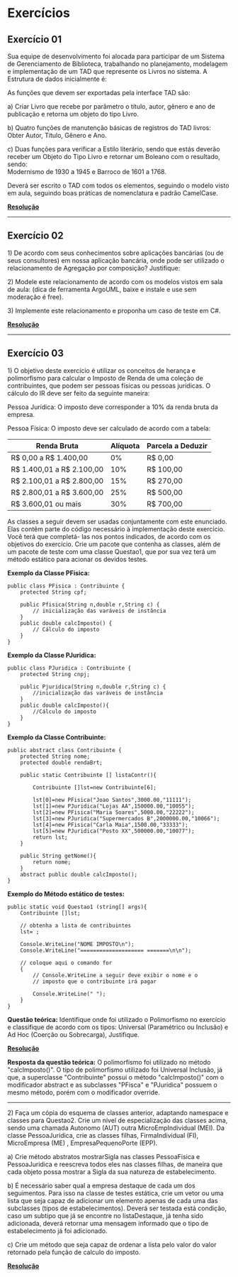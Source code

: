 # Exercícios

## Exercício 01

Sua equipe de desenvolvimento foi alocada para participar de um Sistema de Gerenciamento de Biblioteca, trabalhando no planejamento, modelagem e implementação de um TAD que represente os Livros no sistema.
A Estrutura de dados inicialmente é:

As funções que devem ser exportadas pela interface TAD são:

a) Criar Livro que recebe por parâmetro o título, autor, gênero e ano de publicação e retorna um objeto do tipo Livro.<br>

b) Quatro funções de manutenção básicas de registros do TAD livros:<br>
Obter Autor, Título, Gênero e Ano.<br>

c) Duas funções para verificar a Estilo literário, sendo que estás deverão receber um Objeto do Tipo Livro e retornar um Boleano com o resultado, sendo:<br>
Modernismo de 1930 a 1945 e Barroco de 1601 a 1768.

Deverá ser escrito o TAD com todos os elementos, seguindo o modelo visto em aula, seguindo boas práticas de nomenclatura e padrão CamelCase.

**<a href="./Aula 02 - TADLivro">Resolução</a>**

---

## Exercício 02

1\) De acordo com seus conhecimentos sobre aplicações bancárias (ou de seus consultores) em nossa aplicação bancária, onde pode ser utilizado o relacionamento de Agregação por composição? Justifique:

2\) Modele este relacionamento de acordo com os modelos vistos em sala de aula: (dica de ferramenta ArgoUML, baixe e instale e use sem moderação é free).

3\) Implemente este relacionamento e proponha um caso de teste em C#. 

**<a href="./Aula 04 - Aplicação Bancária">Resolução</a>**

---

## Exercício 03

1\) O objetivo deste exercício é utilizar os conceitos de herança e polimorfismo para calcular o Imposto de Renda de uma coleção de contribuintes, que podem ser pessoas físicas ou pessoas jurídicas. O cálculo do IR deve ser feito da seguinte maneira:

Pessoa Jurídica: O imposto deve corresponder a 10% da renda bruta da empresa.

Pessoa Física: O imposto deve ser calculado de acordo com a tabela:

| Renda Bruta | Alíquota | Parcela a Deduzir |
|-------------|----------|-------------------|
| R\$ 0,00 a R$ 1.400,00 | 0% | R$ 0,00 |
| R\$ 1.400,01 a R$ 2.100,00 | 10% | R$ 100,00 |
| R\$ 2.100,01 a R$ 2.800,00 | 15% | R$ 270,00 |
| R\$ 2.800,01 a R$ 3.600,00 | 25% | R$ 500,00 |
| R\$ 3.600,01 ou mais | 30% | R$ 700,00 |

As classes a seguir devem ser usadas conjuntamente com este enunciado. Elas contêm parte do código necessário à implementação deste exercício. Você terá que completá- las nos pontos indicados, de acordo com os objetivos do exercício. Crie um pacote que contenha as classes, além de um pacote de teste com uma classe Questao1, que por sua vez terá um método estático para acionar os devidos testes.

**Exemplo da Classe PFisica:**

```
public class PFisica : Contribuinte {
    protected String cpf;

    public Pfisica(String n,double r,String c) {
        // inicialização das varáveis de instância
    }
    public double calcImposto() {
        // Cálculo do imposto
    }
}
```

**Exemplo da Classe PJuridica:**

```
public class PJuridica : Contribuinte {
    protected String cnpj;

    public Pjuridica(String n,double r,String c) {
        //inicialização das varáveis de instância
    }
    public double calcImposto(){
        //Cálculo do imposto
    }
}
```

**Exemplo da Classe Contribuinte:**

```
public abstract class Contribuinte {
    protected String nome;
    protected double rendaBrt;

    public static Contribuinte [] listaContr(){

        Contribuinte []lst=new Contribuinte[6];

        lst[0]=new PFisica("Joao Santos",3000.00,"11111");
        lst[1]=new PJuridica("Lojas AA",150000.00,"10055");
        lst[2]=new PFisica("Maria Soares",5000.00,"22222");
        lst[3]=new PJuridica("Supermercados B",2000000.00,"10066");
        lst[4]=new PFisica("Carla Maia",1500.00,"33333");
        lst[5]=new PJuridica("Posto XX",500000.00,"10077");
        return lst;
    }

    public String getNome(){
        return nome;
    }
    abstract public double calcImposto();
}
```

**Exemplo do Método estático de testes:**

```
public static void Questao1 (string[] args){
    Contribuinte []lst;

    // obtenha a lista de contribuintes
    lst= ;

    Console.WriteLine("NOME IMPOSTO\n");
    Console.WriteLine("==================== =======\n\n");

    // coloque aqui o comando for
    {
        // Console.WriteLine a seguir deve exibir o nome e o
        // imposto que o contribuinte irá pagar

        Console.WriteLine(" ");
    }
}
```

**Questão teórica:** Identifique onde foi utilizado o Polimorfismo no exercício e classifique de acordo com os tipos: Universal (Paramétrico ou Inclusão) e Ad Hoc (Coerção ou Sobrecarga), Justifique.

**<a href="./Aula%2008%20-%20Polimorfismo%2C%20Classes%20abstratas/exercicio01">Resolução</a>**

**Resposta da questão teórica:** O polimorfismo foi utilizado no método "calcImposto()". O tipo de polimorfismo utilizado foi Universal Inclusão, já que, a superclasse "Contribuinte" possui o método "calcImposto()" com o modificador abstract e as subclasses "PFisca" e "PJuridica" possuem o mesmo método, porém com o modificador override.

<hr>

2\) Faça um cópia do esquema de classes anterior, adaptando namespace e classes para Questao2. Crie um nível de especialização das classes acima, sendo uma chamada Autonomo (AUT) outra MicroEmpIndividual (MEI). Da classe PessoaJuridica, crie as classes filhas, FirmaIndividual (FI), MicroEmpresa (ME) , EmpresaPequenoPorte (EPP).

a\) Crie método abstratos mostrarSigla nas classes PessoaFisica e PessoaJuridica e reescreva todos eles nas classes filhas, de maneira que cada objeto possa mostrar a Sigla da sua natureza de estabelecimento.

b\) É necessário saber qual a empresa destaque de cada um dos seguimentos. Para isso na classe de testes estática, crie um vetor ou uma lista que seja capaz de adicionar um elemento apenas de cada uma das subclasses (tipos de estabelecimentos). Deverá ser testada está condição, caso um subtipo que já se encontre no listaDestaque, já tenha sido adicionada, deverá retornar uma mensagem informado que o tipo de estabelecimento já foi adicionado.

c\) Crie um método que seja capaz de ordenar a lista pelo valor do valor retornado pela função de calculo do imposto.

**<a href="./Aula%2008%20-%20Polimorfismo%2C%20Classes%20abstratas/exercicio02">Resolução</a>**
